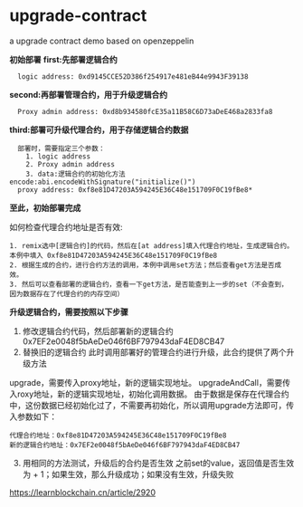 # upgrade-contract
a upgrade contract demo based on openzeppelin

**初始部署**
  **first:先部署逻辑合约**
  
	  logic address: 0xd9145CCE52D386f254917e481eB44e9943F39138
  **second:再部署管理合约，用于升级逻辑合约**
  
	  Proxy admin address: 0xd8b934580fcE35a11B58C6D73aDeE468a2833fa8
  **third:部署可升级代理合约，用于存储逻辑合约数据**
  
	  部署时，需要指定三个参数：
		1. logic address
		2. Proxy admin address
		3. data:逻辑合约的初始化方法encode:abi.encodeWithSignature("initialize()")
	  proxy address: 0xf8e81D47203A594245E36C48e151709F0C19fBe8*

**至此，初始部署完成**

  如何检查代理合约地址是否有效:
  
    1. remix选中[逻辑合约]的代码，然后在[at address]填入代理合约地址，生成逻辑合约。本例中填入 0xf8e81D47203A594245E36C48e151709F0C19fBe8
    2. 根据生成的合约，进行合约方法的调用，本例中调用set方法；然后查看get方法是否成效。
    3. 然后可以查看部署的逻辑合约，查看一下get方法，是否能查到上一步的set（不会查到，因为数据存在了代理合约的内存空间）

**升级逻辑合约，需要按照以下步骤**
1. 修改逻辑合约代码，然后部署新的逻辑合约
	0x7EF2e0048f5bAeDe046f6BF797943daF4ED8CB47
2. 替换旧的逻辑合约
此时调用部署好的管理合约进行升级，此合约提供了两个升级方法

upgrade，需要传入proxy地址，新的逻辑实现地址。
upgradeAndCall，需要传入roxy地址，新的逻辑实现地址，初始化调用数据。
由于数据是保存在代理合约中，这份数据已经初始化过了，不需要再初始化，所以调用upgrade方法即可，传入参数如下：

	代理合约地址：0xf8e81D47203A594245E36C48e151709F0C19fBe8
	新的逻辑合约地址：0x7EF2e0048f5bAeDe046f6BF797943daF4ED8CB47

3. 用相同的方法测试，升级后的合约是否生效
之前set的value，返回值是否生效为 + 1；如果生效，那么升级成功；如果没有生效，升级失败

https://learnblockchain.cn/article/2920
